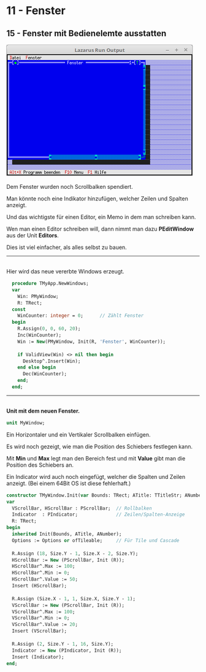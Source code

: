 # 11 - Fenster
## 15 - Fenster mit Bedienelemte ausstatten

<img src="image.png" alt="Selfhtml"><br><br>
Dem Fenster wurden noch Scrollbalken spendiert.

Man könnte noch eine Indikator hinzufügen, welcher Zeilen und Spalten anzeigt.

Und das wichtigste für einen Editor, ein Memo in dem man schreiben kann.



Wen man einen Editor schreiben will, dann nimmt man dazu <b>PEditWindow</b> aus der Unit <b>Editors</b>.

Dies ist viel einfacher, als alles selbst zu bauen.

<hr><br>
Hier wird das neue vererbte Windows erzeugt.


```pascal
  procedure TMyApp.NewWindows;
  var
    Win: PMyWindow;
    R: TRect;
  const
    WinCounter: integer = 0;      // Zählt Fenster
  begin
    R.Assign(0, 0, 60, 20);
    Inc(WinCounter);
    Win := New(PMyWindow, Init(R, 'Fenster', WinCounter));

    if ValidView(Win) <> nil then begin
      Desktop^.Insert(Win);
    end else begin
      Dec(WinCounter);
    end;
  end;
```

<hr><br>
<b>Unit mit dem neuen Fenster.</b>

<br>


```pascal
unit MyWindow;

```

Ein Horizontaler und ein Vertikaler Scrollbalken einfügen.

Es wird noch gezeigt, wie man die Position des Schiebers festlegen kann.

Mit <b>Min</b> und <b>Max</b> legt man den Bereich fest und mit <b>Value</b> gibt man die Position des Schiebers an.

Ein Indicator wird auch noch eingefügt, welcher die Spalten und Zeilen anzeigt. (Bei einem 64Bit OS ist diese fehlerhaft.)


```pascal
constructor TMyWindow.Init(var Bounds: TRect; ATitle: TTitleStr; ANumber: Sw_Integer);
var
  VScrollBar, HScrollBar : PScrollBar;  // Rollbalken
  Indicator  : PIndicator;              // Zeilen/Spalten-Anzeige
  R: TRect;
begin
  inherited Init(Bounds, ATitle, ANumber);
  Options := Options or ofTileable;     // Für Tile und Cascade

  R.Assign (18, Size.Y - 1, Size.X - 2, Size.Y);
  HScrollBar := New (PScrollBar, Init (R));
  HScrollBar^.Max := 100;
  HScrollBar^.Min := 0;
  HScrollBar^.Value := 50;
  Insert (HScrollBar);

  R.Assign (Size.X - 1, 1, Size.X, Size.Y - 1);
  VScrollBar := New (PScrollBar, Init (R));
  VScrollBar^.Max := 100;
  VScrollBar^.Min := 0;
  VScrollBar^.Value := 20;
  Insert (VScrollBar);

  R.Assign (2, Size.Y - 1, 16, Size.Y);
  Indicator := New (PIndicator, Init (R));
  Insert (Indicator);
end;

```


